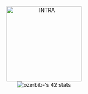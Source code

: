 <div align="center">
<picture>
<source media="(prefers-color-scheme: dark)" srcset="https://user-images.githubusercontent.com/114630189/199824676-5b6523b2-fe41-4990-a415-bf6b88c9c2d0.svg" height="200px">
<source media="(prefers-color-scheme: light)" srcset="https://user-images.githubusercontent.com/114630189/199824808-106f57b2-e29f-4612-98d5-7b9ad719c1b5.svg" height="200px">
<img alt="INTRA" src="https://user-images.githubusercontent.com/114630189/199824676-5b6523b2-fe41-4990-a415-bf6b88c9c2d0.svg" height="200px">
</picture>
</div>
<div align="center">
<source media="srcset="https://github.com/JaeSeoKim/badge42"><img src="https://badge42.vercel.app/api/v2/cla8zu50100250fkz6khzunx7/stats?cursusId=21&coalitionId=288" alt="ozerbib-'s 42 stats" /></a>
</div>
